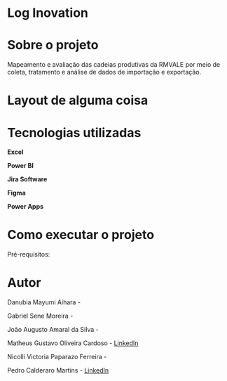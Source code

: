 # Log Inovation 


# Sobre o projeto
Mapeamento e avaliação das cadeias produtivas da RMVALE por meio de coleta, tratamento e análise de dados de importação e exportação.

# Layout de alguma coisa


# Tecnologias utilizadas
**Excel**

**Power BI**

**Jira Software**

**Figma**

**Power Apps**

# Como executar o projeto
Pré-requisitos: 

# Autor
Danubia Mayumi Aihara -  

Gabriel Sene Moreira - 

João Augusto Amaral da Silva -

Matheus Gustavo Oliveira Cardoso - [LinkedIn](https://www.linkedin.com/in/theuscards)

Nicolli Victoria Paparazo Ferreira - 

Pedro Calderaro Martins - [LinkedIn](https://www.linkedin.com/in/pedro-calderaro-175462262/)
